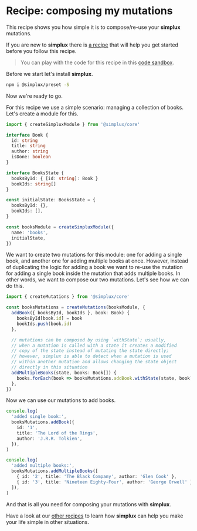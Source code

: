 # Recipe: composing my mutations

This recipe shows you how simple it is to compose/re-use your **simplux** mutations.

If you are new to **simplux** there is [a recipe](../../basics/getting-started#readme) that will help you get started before you follow this recipe.

> You can play with the code for this recipe in this [code sandbox](https://codesandbox.io/s/github/MrWolfZ/simplux/tree/master/recipes/advanced/composing-mutations).

Before we start let's install **simplux**.

```sh
npm i @simplux/preset -S
```

Now we're ready to go.

For this recipe we use a simple scenario: managing a collection of books. Let's create a module for this.

```ts
import { createSimpluxModule } from '@simplux/core'

interface Book {
  id: string
  title: string
  author: string
  isDone: boolean
}

interface BooksState {
  booksById: { [id: string]: Book }
  bookIds: string[]
}

const initialState: BooksState = {
  booksById: {},
  bookIds: [],
}

const booksModule = createSimpluxModule({
  name: 'books',
  initialState,
})
```

We want to create two mutations for this module: one for adding a single book, and another one for adding multiple books at once. However, instead of duplicating the logic for adding a book we want to re-use the mutation for adding a single book inside the mutation that adds multiple books. In other words, we want to compose our two mutations. Let's see how we can do this.

```ts
import { createMutations } from '@simplux/core'

const booksMutations = createMutations(booksModule, {
  addBook({ booksById, bookIds }, book: Book) {
    booksById[book.id] = book
    bookIds.push(book.id)
  },

  // mutations can be composed by using `withState`; usually,
  // when a mutation is called with a state it creates a modified
  // copy of the state instead of mutating the state directly;
  // however, simplux is able to detect when a mutation is used
  // within another mutation and allows changing the state object
  // directly in this situation
  addMultipleBooks(state, books: Book[]) {
    books.forEach(book => booksMutations.addBook.withState(state, book))
  },
})
```

Now we can use our mutations to add books.

```ts
console.log(
  'added single book:',
  booksMutations.addBook({
    id: '1',
    title: 'The Lord of the Rings',
    author: 'J.R.R. Tolkien',
  }),
)

console.log(
  'added multiple books:',
  booksMutations.addMultipleBooks([
    { id: '2', title: 'The Black Company', author: 'Glen Cook' },
    { id: '3', title: 'Nineteen Eighty-Four', author: 'George Orwell' },
  ]),
)
```

And that is all you need for composing your mutations with **simplux**.

Have a look at our [other recipes](../../../../..#recipes) to learn how **simplux** can help you make your life simple in other situations.
